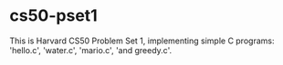 # cs50-pset1


This is Harvard CS50 Problem Set 1, implementing simple C programs: 'hello.c', 'water.c', 'mario.c', 'and greedy.c'.
